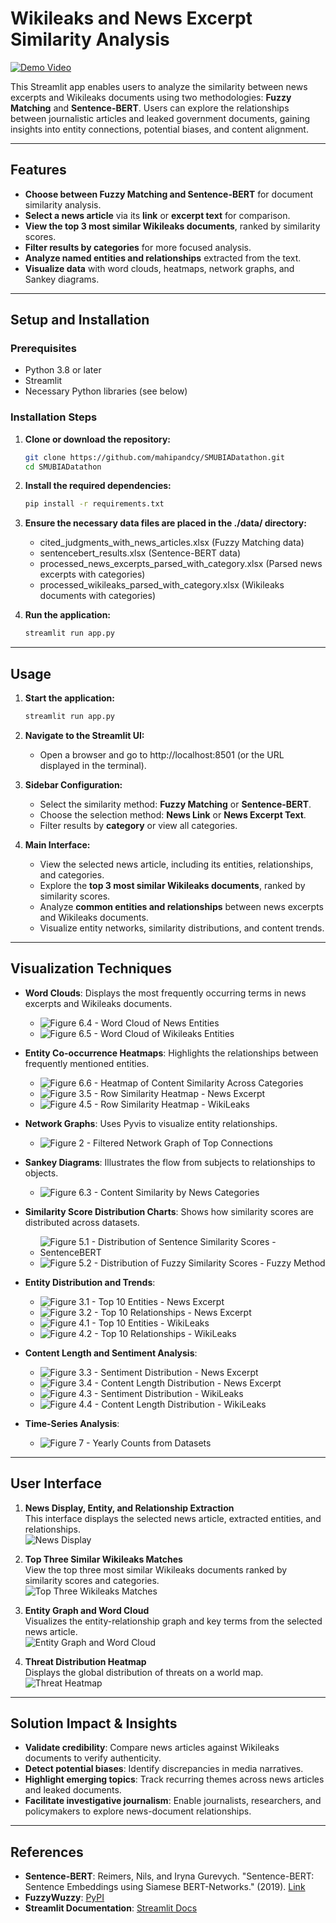 # **Wikileaks and News Excerpt Similarity Analysis**

[![Demo Video](https://img.shields.io/badge/Watch-Demo-red)](https://youtu.be/mWDrDqYwcYo)

This Streamlit app enables users to analyze the similarity between news excerpts and Wikileaks documents using two methodologies: **Fuzzy Matching** and **Sentence-BERT**. Users can explore the relationships between journalistic articles and leaked government documents, gaining insights into entity connections, potential biases, and content alignment.

---

## **Features**
- **Choose between Fuzzy Matching and Sentence-BERT** for document similarity analysis.
- **Select a news article** via its **link** or **excerpt text** for comparison.
- **View the top 3 most similar Wikileaks documents**, ranked by similarity scores.
- **Filter results by categories** for more focused analysis.
- **Analyze named entities and relationships** extracted from the text.
- **Visualize data** with word clouds, heatmaps, network graphs, and Sankey diagrams.

---

## **Setup and Installation**

### **Prerequisites**
- Python 3.8 or later
- Streamlit
- Necessary Python libraries (see below)

### **Installation Steps**
1. **Clone or download the repository:**
   ```bash
   git clone https://github.com/mahipandcy/SMUBIADatathon.git
   cd SMUBIADatathon
   ```

2. **Install the required dependencies:**
   ```bash
   pip install -r requirements.txt
   ```

3. **Ensure the necessary data files are placed in the ./data/ directory:**
   - cited_judgments_with_news_articles.xlsx (Fuzzy Matching data)
   - sentencebert_results.xlsx (Sentence-BERT data)
   - processed_news_excerpts_parsed_with_category.xlsx (Parsed news excerpts with categories)
   - processed_wikileaks_parsed_with_category.xlsx (Wikileaks documents with categories)

4. **Run the application:**
   ```bash
   streamlit run app.py
   ```

---

## **Usage**

1. **Start the application:**
   ```bash
   streamlit run app.py
   ```

2. **Navigate to the Streamlit UI:**
   - Open a browser and go to http://localhost:8501 (or the URL displayed in the terminal).

3. **Sidebar Configuration:**
   - Select the similarity method: **Fuzzy Matching** or **Sentence-BERT**.
   - Choose the selection method: **News Link** or **News Excerpt Text**.
   - Filter results by **category** or view all categories.

4. **Main Interface:**
   - View the selected news article, including its entities, relationships, and categories.
   - Explore the **top 3 most similar Wikileaks documents**, ranked by similarity scores.
   - Analyze **common entities and relationships** between news excerpts and Wikileaks documents.
   - Visualize entity networks, similarity distributions, and content trends.

---

## **Visualization Techniques**

- **Word Clouds**: Displays the most frequently occurring terms in news excerpts and Wikileaks documents.
  - ![Figure 6.4 - Word Cloud of News Entities](./images/figure6_4.png)
  - ![Figure 6.5 - Word Cloud of Wikileaks Entities](./images/figure6_5.png)

- **Entity Co-occurrence Heatmaps**: Highlights the relationships between frequently mentioned entities.
  - ![Figure 6.6 - Heatmap of Content Similarity Across Categories](./images/figure6_6.png)
  - ![Figure 3.5 - Row Similarity Heatmap - News Excerpt](./images/figure3_5.png)
  - ![Figure 4.5 - Row Similarity Heatmap - WikiLeaks](./images/figure4_5.png)

- **Network Graphs**: Uses Pyvis to visualize entity relationships.
  - ![Figure 2 - Filtered Network Graph of Top Connections](./images/figure2.png)

- **Sankey Diagrams**: Illustrates the flow from subjects to relationships to objects.
  - ![Figure 6.3 - Content Similarity by News Categories](./images/figure6_3.png)

- **Similarity Score Distribution Charts**: Shows how similarity scores are distributed across datasets.
  - ![Figure 5.1 - Distribution of Sentence Similarity Scores - SentenceBERT](./images/figure5_1.png)
  - ![Figure 5.2 - Distribution of Fuzzy Similarity Scores - Fuzzy Method](./images/figure5_2.png)

- **Entity Distribution and Trends**:
  - ![Figure 3.1 - Top 10 Entities - News Excerpt](./images/figure3_1.png)
  - ![Figure 3.2 - Top 10 Relationships - News Excerpt](./images/figure3_2.png)
  - ![Figure 4.1 - Top 10 Entities - WikiLeaks](./images/figure4_1.png)
  - ![Figure 4.2 - Top 10 Relationships - WikiLeaks](./images/figure4_2.png)

- **Content Length and Sentiment Analysis**:
  - ![Figure 3.3 - Sentiment Distribution - News Excerpt](./images/figure3_3.png)
  - ![Figure 3.4 - Content Length Distribution - News Excerpt](./images/figure3_4.png)
  - ![Figure 4.3 - Sentiment Distribution - WikiLeaks](./images/figure4_3.png)
  - ![Figure 4.4 - Content Length Distribution - WikiLeaks](./images/figure4_4.png)

- **Time-Series Analysis**:
  - ![Figure 7 - Yearly Counts from Datasets](./images/figure7.png)

---

## **User Interface**

1. **News Display, Entity, and Relationship Extraction**  
   This interface displays the selected news article, extracted entities, and relationships.  
   ![News Display](./images/UI1.png)

2. **Top Three Similar Wikileaks Matches**  
   View the top three most similar Wikileaks documents ranked by similarity scores and categories.  
   ![Top Three Wikileaks Matches](./images/UI2.png)

3. **Entity Graph and Word Cloud**  
   Visualizes the entity-relationship graph and key terms from the selected news article.  
   ![Entity Graph and Word Cloud](./images/UI3.png)

4. **Threat Distribution Heatmap**  
   Displays the global distribution of threats on a world map.  
   ![Threat Heatmap](./images/heatmap.png)

---

## **Solution Impact & Insights**
- **Validate credibility**: Compare news articles against Wikileaks documents to verify authenticity.
- **Detect potential biases**: Identify discrepancies in media narratives.
- **Highlight emerging topics**: Track recurring themes across news articles and leaked documents.
- **Facilitate investigative journalism**: Enable journalists, researchers, and policymakers to explore news-document relationships.

---

## **References**
- **Sentence-BERT**: Reimers, Nils, and Iryna Gurevych. "Sentence-BERT: Sentence Embeddings using Siamese BERT-Networks." (2019). [Link](https://arxiv.org/abs/1908.10084)
- **FuzzyWuzzy**: [PyPI](https://pypi.org/project/fuzzywuzzy/)
- **Streamlit Documentation**: [Streamlit Docs](https://docs.streamlit.io/)